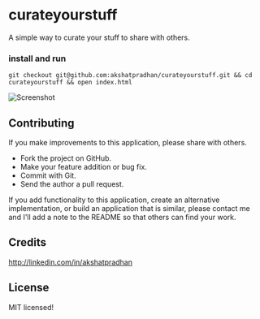 curateyourstuff
===============

A simple way to curate your stuff to share with others.

### install and run ###
`git checkout git@github.com:akshatpradhan/curateyourstuff.git && cd curateyourstuff && open index.html`


![Screenshot](https://raw.github.com/akshatpradhan/curateyourstuff/master/curateyourstuff.png)


## Contributing

If you make improvements to this application, please share with others.

* Fork the project on GitHub.
* Make your feature addition or bug fix.
* Commit with Git.
* Send the author a pull request.

If you add functionality to this application, create an alternative implementation, or build an application that is similar, please contact me and I'll add a note to the README so that others can find your work.

## Credits

http://linkedin.com/in/akshatpradhan

## License

MIT licensed!
